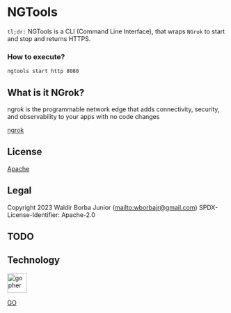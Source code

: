 # NGTools

`tl;dr:` NGTools is a CLI (Command Line Interface), that wraps `NGrok` to start and stop and returns HTTPS.

### How to execute?

`ngtools start http 8080`

## What is it NGrok?

ngrok is the programmable network edge that adds connectivity, security, and observability to your apps with no code changes

[ngrok](https://ngrok.com/)

## License

[Apache](https://github.com/WaldirBorbaJR/ngtools/-/blob/main/LICENSE)

## Legal

Copyright 2023 Waldir Borba Junior (<mailto:wborbajr@gmail.com>)
SPDX-License-Identifier: Apache-2.0

## TODO

## Technology

<img src="assets/gopher.png" alt="gopher" width="45" height="45"/> 

[GO](https://go.dev/)
